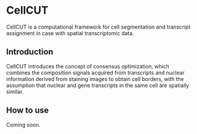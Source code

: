 # CellCUT
CellCUT is a computational framework for cell segmentation and transcript assignment in case with spatial transcriptomic data.

## Introduction
CellCUT introduces the concept of consensus optimization, which combines the composition signals acquired from transcripts and 
nuclear information derived from staining images to obtain cell borders, with the assumption that nuclear and gene transcripts in the same cell are spatially similar. 

## How to use
Coming soon.
